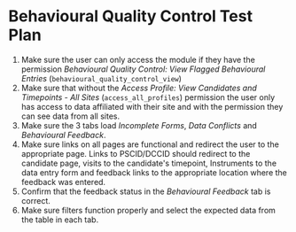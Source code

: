 # Behavioural Quality Control Test Plan

1. Make sure the user can only access the module if they have the permission 
_Behavioural Quality Control: View Flagged Behavioural Entries_ (`behavioural_quality_control_view`)
2. Make sure that without the _Access Profile: View Candidates and
Timepoints - All Sites_ (`access_all_profiles`) permission the user only has 
access to data affiliated with their site and with the permission they can see data 
from all sites.
3. Make sure the 3 tabs load _Incomplete Forms_, _Data Conflicts_ and _Behavioural Feedback_.
4. Make sure links on all pages are functional and redirect the user to the appropriate page. 
Links to PSCID/DCCID should redirect to the candidate page, visits to the candidate's 
timepoint, Instruments to the data entry form and feedback links to the appropriate 
location where the feedback was entered.
5. Confirm that the feedback status in the _Behavioural Feedback_ tab is correct.
6. Make sure filters function properly and select the expected data from the table in each tab.
